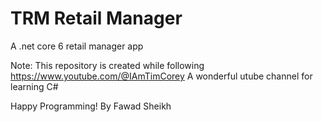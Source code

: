 # TRM Retail Manager
A .net core 6 retail manager app

Note: 
This repository is created while following https://www.youtube.com/@IAmTimCorey
A wonderful utube channel for learning C#

Happy Programming!
By Fawad Sheikh
